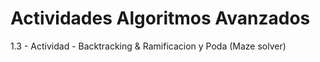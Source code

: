 # Actividades Algoritmos Avanzados

1.3 - Actividad - Backtracking & Ramificacion y Poda (Maze solver)
